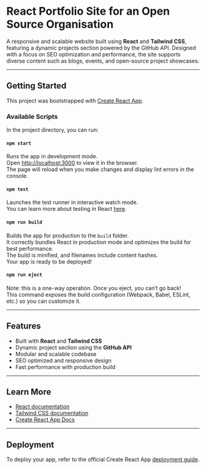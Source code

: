 #  React Portfolio Site for an Open Source Organisation 

A responsive and scalable website built using **React** and **Tailwind CSS**, featuring a dynamic projects section powered by the GitHub API. Designed with a focus on SEO optimization and performance, the site supports diverse content such as blogs, events, and open-source project showcases.

---

##  Getting Started

This project was bootstrapped with [Create React App](https://github.com/facebook/create-react-app).

### Available Scripts

In the project directory, you can run:

#### `npm start`

Runs the app in development mode.  
Open [http://localhost:3000](http://localhost:3000) to view it in the browser.  
The page will reload when you make changes and display lint errors in the console.

#### `npm test`

Launches the test runner in interactive watch mode.  
You can learn more about testing in React [here](https://facebook.github.io/create-react-app/docs/running-tests).

#### `npm run build`

Builds the app for production to the `build` folder.  
It correctly bundles React in production mode and optimizes the build for best performance.  
The build is minified, and filenames include content hashes.  
Your app is ready to be deployed!

#### `npm run eject`

Note: this is a one-way operation. Once you eject, you can’t go back!  
This command exposes the build configuration (Webpack, Babel, ESLint, etc.) so you can customize it.

---

##  Features

- Built with **React** and **Tailwind CSS**
- Dynamic project section using the **GitHub API**
- Modular and scalable codebase
- SEO optimized and responsive design
- Fast performance with production build

---

##  Learn More

- [React documentation](https://reactjs.org/)
- [Tailwind CSS documentation](https://tailwindcss.com/)
- [Create React App Docs](https://facebook.github.io/create-react-app/docs/getting-started)

---

##  Deployment

To deploy your app, refer to the official Create React App [deployment guide](https://facebook.github.io/create-react-app/docs/deployment).

